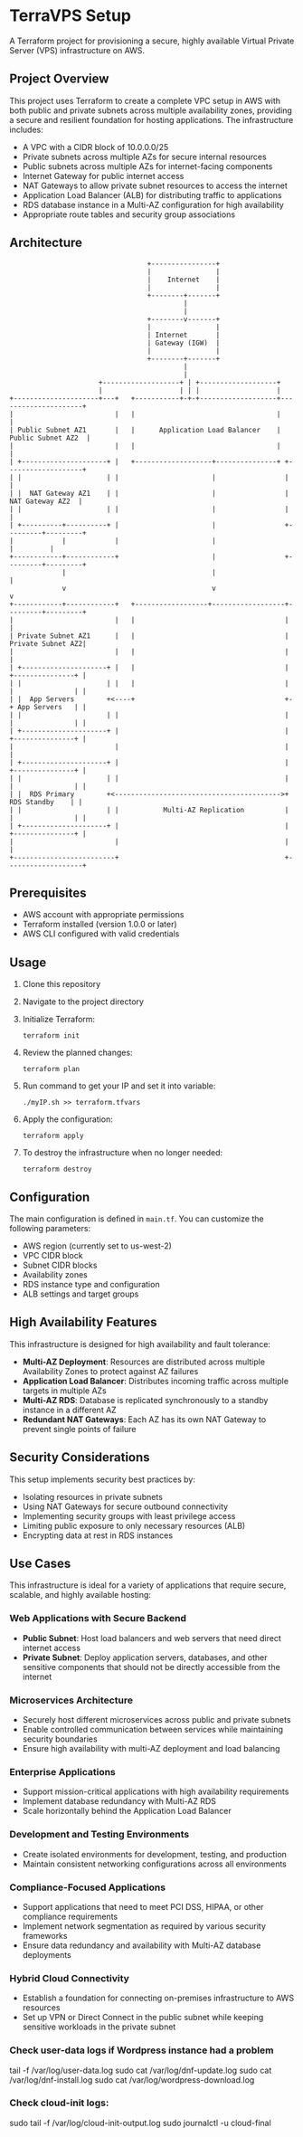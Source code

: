 # TerraVPS Setup

A Terraform project for provisioning a secure, highly available Virtual Private Server (VPS) infrastructure on AWS.

## Project Overview

This project uses Terraform to create a complete VPC setup in AWS with both public and private subnets across multiple availability zones, providing a secure and resilient foundation for hosting applications. The infrastructure includes:

- A VPC with a CIDR block of 10.0.0.0/25
- Private subnets across multiple AZs for secure internal resources
- Public subnets across multiple AZs for internet-facing components
- Internet Gateway for public internet access
- NAT Gateways to allow private subnet resources to access the internet
- Application Load Balancer (ALB) for distributing traffic to applications
- RDS database instance in a Multi-AZ configuration for high availability
- Appropriate route tables and security group associations

## Architecture

```
                                  +----------------+
                                  |                |
                                  |    Internet    |
                                  |                |
                                  +--------+-------+
                                           |
                                           |
                                  +--------v-------+
                                  |                |
                                  | Internet       |
                                  | Gateway (IGW)  |
                                  |                |
                                  +--------+-------+
                                           |
                                           |
                      +-------------------+ | +-------------------+
                      |                   | | |                   |
+---------------------+---+   +-----------+-+-+-------------------+---------------------+
|                         |   |                                   |                     |
| Public Subnet AZ1       |   |      Application Load Balancer    |  Public Subnet AZ2  |
|                         |   |                                   |                     |
| +---------------------+ |   +-------------------+---------------+ +-------------------+
| |                     | |                       |                 |                   |
| |  NAT Gateway AZ1    | |                       |                 |  NAT Gateway AZ2  |
| |                     | |                       |                 |                   |
| +----------+----------+ |                       |                 +---------+---------+
|            |            |                       |                           |         |
+------------+------------+                       |                 +---------+---------+
             |                                    |                           |
             v                                    v                           v
+------------+------------+   +------------------+------------------+---------+---------+
|                         |   |                                     |                   |
| Private Subnet AZ1      |   |                                     | Private Subnet AZ2|
|                         |   |                                     |                   |
| +---------------------+ |   |                                     | +---------------+ |
| |                     | |   |                                     | |               | |
| |  App Servers        +<----+                                     +-+ App Servers   | |
| |                     | |                                         | |               | |
| +---------------------+ |                                         | +---------------+ |
|                         |                                         |                   |
| +---------------------+ |                                         | +---------------+ |
| |                     | |                                         | |               | |
| |  RDS Primary        +<----------------------------------------->+ RDS Standby    | |
| |                     | |           Multi-AZ Replication          | |               | |
| +---------------------+ |                                         | +---------------+ |
|                         |                                         |                   |
+-------------------------+                                         +-------------------+
```

## Prerequisites

- AWS account with appropriate permissions
- Terraform installed (version 1.0.0 or later)
- AWS CLI configured with valid credentials

## Usage

1. Clone this repository
2. Navigate to the project directory
3. Initialize Terraform:
   ```
   terraform init
   ```
4. Review the planned changes:
   ```
   terraform plan
   ```
5. Run command to get your IP and set it into variable:
   ```
   ./myIP.sh >> terraform.tfvars
   ```

6. Apply the configuration:
   ```
   terraform apply
   ```
7. To destroy the infrastructure when no longer needed:
   ```
   terraform destroy
   ```

## Configuration

The main configuration is defined in `main.tf`. You can customize the following parameters:

- AWS region (currently set to us-west-2)
- VPC CIDR block
- Subnet CIDR blocks
- Availability zones
- RDS instance type and configuration
- ALB settings and target groups

## High Availability Features

This infrastructure is designed for high availability and fault tolerance:

- **Multi-AZ Deployment**: Resources are distributed across multiple Availability Zones to protect against AZ failures
- **Application Load Balancer**: Distributes incoming traffic across multiple targets in multiple AZs
- **Multi-AZ RDS**: Database is replicated synchronously to a standby instance in a different AZ
- **Redundant NAT Gateways**: Each AZ has its own NAT Gateway to prevent single points of failure

## Security Considerations

This setup implements security best practices by:
- Isolating resources in private subnets
- Using NAT Gateways for secure outbound connectivity
- Implementing security groups with least privilege access
- Limiting public exposure to only necessary resources (ALB)
- Encrypting data at rest in RDS instances

## Use Cases

This infrastructure is ideal for a variety of applications that require secure, scalable, and highly available hosting:

### Web Applications with Secure Backend
- **Public Subnet**: Host load balancers and web servers that need direct internet access
- **Private Subnet**: Deploy application servers, databases, and other sensitive components that should not be directly accessible from the internet

### Microservices Architecture
- Securely host different microservices across public and private subnets
- Enable controlled communication between services while maintaining security boundaries
- Ensure high availability with multi-AZ deployment and load balancing

### Enterprise Applications
- Support mission-critical applications with high availability requirements
- Implement database redundancy with Multi-AZ RDS
- Scale horizontally behind the Application Load Balancer

### Development and Testing Environments
- Create isolated environments for development, testing, and production
- Maintain consistent networking configurations across all environments

### Compliance-Focused Applications
- Support applications that need to meet PCI DSS, HIPAA, or other compliance requirements
- Implement network segmentation as required by various security frameworks
- Ensure data redundancy and availability with Multi-AZ database deployments

### Hybrid Cloud Connectivity
- Establish a foundation for connecting on-premises infrastructure to AWS resources
- Set up VPN or Direct Connect in the public subnet while keeping sensitive workloads in the private subnet


### Check user-data logs if Wordpress instance had a problem

tail -f /var/log/user-data.log
sudo cat /var/log/dnf-update.log
sudo cat /var/log/dnf-install.log
sudo cat /var/log/wordpress-download.log

### Check cloud-init logs:

sudo tail -f /var/log/cloud-init-output.log
sudo journalctl -u cloud-final